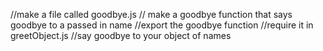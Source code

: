 //make a file called goodbye.js
// make a goodbye function that says goodbye to a passed in name
//export the goodbye function
//require it in greetObject.js
//say goodbye to your object of names